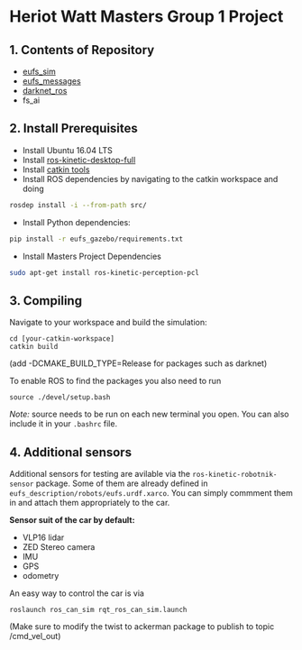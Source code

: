 # Heriot Watt Masters Group 1 Project

## 1. Contents of Repository
- [eufs_sim](https://gitlab.com/eufs/eufs_sim)
- [eufs_messages](https://gitlab.com/eufs/eufs_msgs)
- [darknet_ros](https://github.com/leggedrobotics/darknet_ros)
- fs_ai

## 2. Install Prerequisites 
- Install Ubuntu 16.04 LTS
- Install [ros-kinetic-desktop-full](http://wiki.ros.org/kinetic/Installation)
- Install [catkin tools](https://catkin-tools.readthedocs.io/en/latest/installing.html)
- Install ROS dependencies by navigating to the catkin workspace and doing
```bash
rosdep install -i --from-path src/
```
- Install Python dependencies:
```bash
pip install -r eufs_gazebo/requirements.txt
```
- Install Masters Project Dependencies
```bash
sudo apt-get install ros-kinetic-perception-pcl
```

## 3. Compiling 

Navigate to your workspace and build the simulation:
```
cd [your-catkin-workspace]
catkin build
```
(add -DCMAKE_BUILD_TYPE=Release for packages such as darknet)

To enable ROS to find the packages you also need to run
```
source ./devel/setup.bash
```

_Note:_ source needs to be run on each new terminal you open. You can also include it in your `.bashrc` file.

## 4. Additional sensors
Additional sensors for testing are avilable via the `ros-kinetic-robotnik-sensor` package. Some of them are already defined in `eufs_description/robots/eufs.urdf.xarco`. You can simply commment them in and attach them appropriately to the car.


**Sensor suit of the car by default:**

- VLP16 lidar
- ZED Stereo camera
- IMU
- GPS
- odometry

An easy way to control the car is via
```
roslaunch ros_can_sim rqt_ros_can_sim.launch
```

(Make sure to modify the twist to ackerman package to publish to topic /cmd_vel_out)
